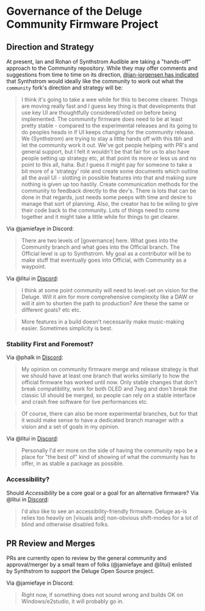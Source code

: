 # Governance of the Deluge Community Firmware Project

## Direction and Strategy

At present, Ian and Rohan of Synthstrom Audible are taking a "hands-off" approach to the Community repository. While they may offer comments and suggestions from time to time on its direction, [@ian-jorgensen has indicated](https://github.com/SynthstromAudible/DelugeFirmware/discussions/13#discussioncomment-6147993) that Synthstrom would ideally like the community to work out what the `community` fork's direction and strategy will be:

> I think it's going to take a wee while for this to become clearer. Things are moving really fast and I guess key thing is that developments that use key UI are thoughtfully considered/voted on before being implemented. The community firmware does need to be at least pretty stable - compared to the experimental releases and its going to do peoples heads in if UI keeps changing for the community release.
> We (Synthstrom) are trying to stay a little hands off with this tbh and let the community work it out. We've got people helping with PR's and general support, but I felt it wouldn't be that fair for us to also have people setting up strategy etc, at that point its more or less us and no point to this all, haha. But I guess it might pay for someone to take a bit more of a 'strategy' role and create some documents which outline all the avail UI - slotting in possible features into that and making sure nothing is given up too hastily.
> Create communication methods for the community to feedback directly to the dev's. There is lots that can be done in that regards, just needs some peeps with time and desire to manage that sort of planning.
> Also, the creator has to be wiling to give their code back to the community. Lots of things need to come together and it might take a little while for things to get clearer.

Via @jamiefaye in Discord:

> There are two levels of [governance] here. What goes into the Community branch and what goes into the Official branch. The Official level is up to Synthstrom. My goal as a contributor will be to make stuff that eventually goes into Official, with Community as a waypoint.

Via @litui in [Discord](https://discord.com/channels/608916579421257728/1107026299945496577/1117474217475199016):

> I think at some point community will need to level-set on vision for the Deluge. Will it aim for more comprehensive complexity like a DAW or will it aim to shorten the path to production?  Are these the same or different goals? etc etc.

> More features in a build doesn't necessarily make music-making easier. Sometimes simplicity is best.

### Stability First and Foremost?

Via @phalk in [Discord](https://discord.com/channels/608916579421257728/1107026299945496577/1117505878208286771):

> My opinion on community firmware merge and release strategy is that we should have at least one branch that works similarly to how the official firmware has worked until now. Only stable changes that don't break compatibility, work for both OLED and 7seg and don't break the classic UI should be merged, so people can rely on a stable interface and crash free software for live performances etc.

> Of course, there can also be more experimental branches, but for that it would make sense to have a dedicated branch manager with a vision and a set of goals in my opinion.

Via @litui in [Discord](https://discord.com/channels/608916579421257728/1107026299945496577/1117469438426484786):

> Personally I'd err more on the side of having the community repo be a place for "the best of" kind of showing of what the community has to offer, in as stable a package as possible.

### Accessibility?

Should *Accessibility* be a core goal or a goal for an alternative firmware? Via @litui in [Discord](https://discord.com/channels/608916579421257728/1117475009900847174/1117475987714740406):

> I'd also like to see an accessibility-friendly firmware. Deluge as-is relies too heavily on [visuals and] non-obvious shift-modes for a lot of blind and otherwise disabled folks.

## PR Review and Merges

PRs are currently open to review by the general community and approval/merger by a small team of folks (@jamiefaye and @litui) enlisted by Synthstrom to support the Deluge Open Source project.

Via @jamiefaye in Discord:

> Right now, if something does not sound wrong and builds OK on Windows/e2studio,  it will probably go in.

